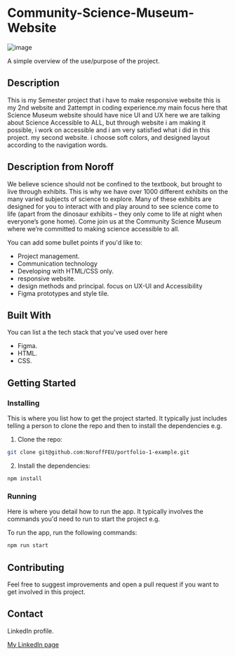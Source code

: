 # Community-Science-Museum-Website

![image](https://user-images.githubusercontent.com/52622303/164316813-4b12d99f-aeb7-4069-85cf-e72b3a50ac99.png)

A simple overview of the use/purpose of the project.

## Description

This is my Semester project that i have to make responsive website this is my 2nd website and 2attempt in coding experience.my main focus here that Science Museum website should have nice UI and UX here we are talking about Science Accessible to ALL, but through website i am making it possible, i work on accessible and i am very satisfied what i did in this project. my second website. i choose soft colors, and designed layout according to the navigation words.

## Description from Noroff

We believe science should not be confined to the textbook, but brought to live through exhibits. This is why we have over 1000 different exhibits on the many varied subjects of science to explore. Many of these exhibits are designed for you to interact with and play around to see science come to life (apart from the dinosaur exhibits – they only come to life at night when everyone’s gone home).
Come join us at the Community Science Museum where we’re committed to making science accessible to all.

You can add some bullet points if you'd like to:

- Project management.
- Communication technology
- Developing with HTML/CSS only.
- responsive website.
- design methods and principal. focus on UX-UI and Accessibility
- Figma prototypes and style tile.

## Built With

You can list a the tech stack that you've used over here

- Figma.
- HTML.
- CSS.

## Getting Started

### Installing

This is where you list how to get the project started. It typically just includes telling a person to clone the repo and then to install the dependencies e.g.

1. Clone the repo:

```bash
git clone git@github.com:NoroffFEU/portfolio-1-example.git
```

2. Install the dependencies:

```
npm install
```

### Running

Here is where you detail how to run the app. It typically involves the commands you'd need to run to start the project e.g.

To run the app, run the following commands:

```bash
npm run start
```

## Contributing

Feel free to suggest improvements and open a pull request if you want to get involved in this project.

## Contact

LinkedIn profile.

[My LinkedIn page](https://www.linkedin.com/in/rohit-kumar-amdahl-308047140/)
